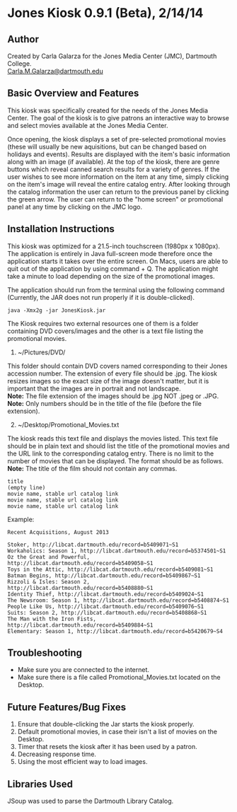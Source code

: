 Jones Kiosk 0.9.1 (Beta), 2/14/14
===========

Author
------

Created by Carla Galarza for the Jones Media Center (JMC), Dartmouth College.<br>
Carla.M.Galarza@dartmouth.edu


Basic Overview and Features
---------------------------

This kiosk was specifically created for the needs of the Jones Media Center. The goal of the kiosk is to give patrons an interactive way to browse and select movies available at the Jones Media Center.

Once opening, the kiosk displays a set of pre-selected promotional movies (these will usually be new aquisitions, but can be changed based on holidays and events). Results are displayed with the item's basic information along with an image (if available). At the top of the kiosk, there are genre buttons which reveal canned search results for a variety of genres. If the user wishes to see more information on the item at any time, simply clicking on the item's image will reveal the entire catalog entry. After looking through the catalog information the user can return to the previous panel by clicking the green arrow. The user can return to the "home screen" or promotional panel at any time by clicking on the JMC logo.


Installation Instructions
-------------------------

This kiosk was optimized for a 21.5-inch touchscreen (1980px x 1080px). The application is entirely in Java full-screen mode therefore once the application starts it takes over the entire screen. On Macs, users are able to quit out of the application by using command + Q. The application might take a minute to load depending on the size of the promotional images.

The application should run from the terminal using the following command (Currently, the JAR does not run properly if it is double-clicked).

```
java -Xmx2g -jar JonesKiosk.jar
```

The Kiosk requires two external resources one of them is a folder containing DVD covers/images and the other is a text file listing the promotional movies.

1. ~/Pictures/DVD/

  This folder should contain DVD covers named corresponding to their Jones accession number. The extension of every file should be .jpg. The kiosk resizes images so the exact size of the image doesn't matter, but it is important that the images are in portrait and not landscape.
  <br/>**Note:** The file extension of the images should be .jpg NOT .jpeg or .JPG.
  <br/>**Note:** Only numbers should be in the title of the file (before the file extension).
  
2. ~/Desktop/Promotional_Movies.txt

  The kiosk reads this text file and displays the movies listed. This text file should be in plain text and should list the title of the promotional movies and the URL link to the corresponding catalog entry. There is no limit to the number of movies that can be displayed. The format should be as follows. 
  <br/>**Note:** The title of the film should not contain any commas.
  
  ```
  title
  (empty line)
  movie name, stable url catalog link
  movie name, stable url catalog link
  movie name, stable url catalog link
  ```
  Example:
  ```
  Recent Acquisitions, August 2013

  Stoker, http://libcat.dartmouth.edu/record=b5409071~S1
  Workaholics: Season 1, http://libcat.dartmouth.edu/record=b5374501~S1
  Oz the Great and Powerful, http://libcat.dartmouth.edu/record=b5409058~S1
  Toys in the Attic, http://libcat.dartmouth.edu/record=b5409081~S1
  Batman Begins, http://libcat.dartmouth.edu/record=b5409867~S1
  Rizzoli & Isles: Season 2, http://libcat.dartmouth.edu/record=b5408880~S1
  Identity Thief, http://libcat.dartmouth.edu/record=b5409024~S1
  The Newsroom: Season 1, http://libcat.dartmouth.edu/record=b5408874~S1
  People Like Us, http://libcat.dartmouth.edu/record=b5409076~S1
  Suits: Season 2, http://libcat.dartmouth.edu/record=b5408868~S1
  The Man with the Iron Fists, http://libcat.dartmouth.edu/record=b5409884~S1
  Elementary: Season 1, http://libcat.dartmouth.edu/record=b5420679~S4
  ```

Troubleshooting
---------------
* Make sure you are connected to the internet.
* Make sure there is a file called Promotional_Movies.txt located on the Desktop. 


Future Features/Bug Fixes
-------------------------

1. Ensure that double-clicking the Jar starts the kiosk properly. 
2. Default promotional movies, in case their isn't a list of movies on the Desktop.
3. Timer that resets the kiosk after it has been used by a patron.
4. Decreasing response time.
5. Using the most efficient way to load images.

Libraries Used
--------------

JSoup was used to parse the Dartmouth Library Catalog.

